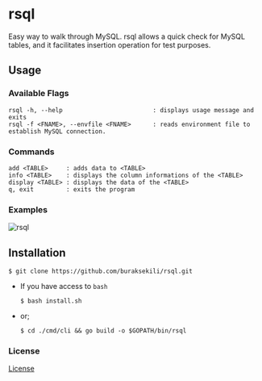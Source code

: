 # rsql

Easy way to walk through MySQL. 
rsql allows a quick check for MySQL tables, and it facilitates insertion operation for test purposes.

## Usage

### Available Flags

```
rsql -h, --help                         : displays usage message and exits
rsql -f <FNAME>, --envfile <FNAME>      : reads environment file to establish MySQL connection.
```

### Commands

```
add <TABLE>     : adds data to <TABLE>
info <TABLE>    : displays the column informations of the <TABLE>
display <TABLE> : displays the data of the <TABLE>
q, exit         : exits the program
```

### Examples
![rsql](https://user-images.githubusercontent.com/32663655/109490848-df4ecb00-7a99-11eb-8b32-1434cbe7b626.png)

## Installation

```shell script
$ git clone https://github.com/buraksekili/rsql.git 
```

- If you have access to `bash`
    
    `$ bash install.sh`
- or;

    `$ cd ./cmd/cli && go build -o $GOPATH/bin/rsql`

### License
[License](https://github.com/buraksekili/rsql/blob/master/LICENSE)

